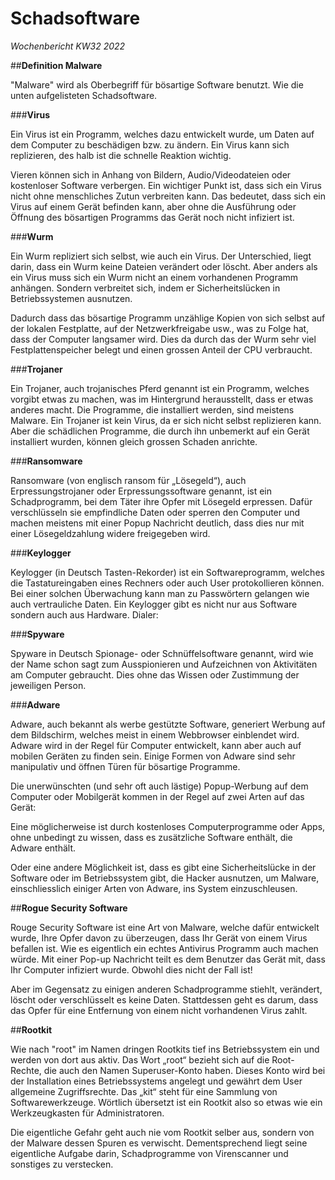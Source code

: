 # Schadsoftware

*Wochenbericht KW32 2022*

##**Definition Malware**

"Malware" wird als Oberbegriff für bösartige Software benutzt. Wie die unten aufgelisteten Schadsoftware.

###**Virus**

Ein Virus ist ein Programm, welches dazu entwickelt wurde, um Daten auf dem Computer zu beschädigen bzw. zu ändern. Ein Virus kann sich replizieren, des halb ist die schnelle Reaktion wichtig.

Vieren können sich in Anhang von Bildern, Audio/Videodateien oder kostenloser Software verbergen. Ein wichtiger Punkt ist, dass sich ein Virus nicht ohne menschliches Zutun verbreiten kann. Das bedeutet, dass sich ein Virus auf einem Gerät befinden kann, aber ohne die Ausführung oder Öffnung des bösartigen Programms das Gerät noch nicht infiziert ist.

###**Wurm**

Ein Wurm repliziert sich selbst, wie auch ein Virus. Der Unterschied, liegt darin, dass ein Wurm keine Dateien verändert oder löscht. Aber anders als ein Virus muss sich ein Wurm nicht an einem vorhandenen Programm anhängen. Sondern verbreitet sich, indem er Sicherheitslücken in Betriebssystemen ausnutzen.

Dadurch dass das bösartige Programm unzählige Kopien von sich selbst auf der lokalen Festplatte, auf der Netzwerkfreigabe usw., was zu Folge hat, dass der Computer langsamer wird. Dies da durch das der Wurm sehr viel Festplattenspeicher belegt und einen grossen Anteil der CPU verbraucht.


###**Trojaner**

Ein Trojaner, auch trojanisches Pferd genannt ist ein Programm, welches vorgibt etwas zu machen, was im Hintergrund herausstellt, dass er etwas anderes macht. Die Programme, die installiert werden, sind meistens Malware. Ein Trojaner ist kein Virus, da er sich nicht selbst replizieren kann. Aber die schädlichen Programme, die durch ihn unbemerkt auf ein Gerät installiert wurden, können gleich grossen Schaden anrichte.

###**Ransomware**

Ransomware (von englisch ransom für „Lösegeld“), auch Erpressungstrojaner oder Erpressungssoftware genannt, ist ein Schadprogramm, bei dem Täter ihre Opfer mit Lösegeld erpressen. Dafür verschlüsseln sie empfindliche Daten oder sperren den Computer und machen meistens mit einer Popup Nachricht deutlich, dass dies nur mit einer Lösegeldzahlung widere freigegeben wird.

###**Keylogger**

Keylogger (in Deutsch Tasten-Rekorder) ist ein Softwareprogramm, welches die Tastatureingaben eines Rechners oder auch User protokollieren können. Bei einer solchen Überwachung kann man zu Passwörtern gelangen wie auch vertrauliche Daten.
Ein Keylogger gibt es nicht nur aus Software sondern auch aus Hardware.
Dialer:

###**Spyware**

Spyware in Deutsch Spionage- oder Schnüffelsoftware genannt, wird wie der Name schon sagt zum Ausspionieren und Aufzeichnen von Aktivitäten am Computer gebraucht. Dies ohne das Wissen oder Zustimmung der jeweiligen Person.

###**Adware**

Adware, auch bekannt als werbe gestützte Software, generiert Werbung auf dem Bildschirm, welches meist in einem Webbrowser einblendet wird. Adware wird in der Regel für Computer entwickelt, kann aber auch auf mobilen Geräten zu finden sein. Einige Formen von Adware sind sehr manipulativ und öffnen Türen für bösartige Programme.

Die unerwünschten (und sehr oft auch lästige) Popup-Werbung auf dem Computer oder Mobilgerät kommen in der Regel auf zwei Arten auf das Gerät:

Eine möglicherweise ist durch kostenloses Computerprogramme oder  Apps,  ohne unbedingt zu wissen, dass es  zusätzliche Software enthält, die Adware enthält.

Oder eine andere Möglichkeit ist, dass es gibt eine Sicherheitslücke in der Software oder im  Betriebssystem gibt, die Hacker ausnutzen, um Malware, einschliesslich einiger Arten von Adware, ins System einzuschleusen.

##**Rogue Security Software**

Rouge Security Software ist eine Art von Malware, welche dafür entwickelt wurde, Ihre Opfer davon zu überzeugen, dass Ihr Gerät von einem Virus befallen ist.
Wie es eigentlich ein echtes Antivirus Programm auch machen würde. Mit einer Pop-up Nachricht teilt es dem Benutzer das Gerät mit, dass Ihr Computer infiziert wurde. Obwohl dies nicht der Fall ist!

Aber im Gegensatz zu einigen anderen Schadprogramme stiehlt, verändert, löscht oder verschlüsselt es keine Daten. Stattdessen geht es darum, dass das Opfer für eine Entfernung von einem nicht vorhandenen Virus zahlt.

##**Rootkit**

Wie nach "root" im Namen dringen Rootkits tief ins Betriebssystem ein und werden von dort aus aktiv. Das Wort „root“ bezieht sich auf die Root-Rechte, die auch den Namen Superuser-Konto haben. Dieses Konto wird bei der Installation eines Betriebssystems angelegt und gewährt dem User allgemeine Zugriffsrechte. Das „kit“ steht für eine Sammlung von Softwarewerkzeuge. Wörtlich übersetzt ist ein Rootkit also so etwas wie ein Werkzeugkasten für Administratoren.

Die eigentliche Gefahr geht auch nie vom Rootkit selber aus, sondern von der Malware dessen Spuren es verwischt. Dementsprechend liegt seine eigentliche Aufgabe darin, Schadprogramme von Virenscanner und sonstiges zu verstecken.
